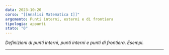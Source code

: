```yaml
---
data: 2023-10-20
corso: "[[Analisi Matematica I]]"
argomento: Punti interni, esterni e di frontiera
tipologia: appunti
stato: "0"
---
```

*Definizioni di punti interni, punti interni e punti di frontiera. Esempi.*
- - -
